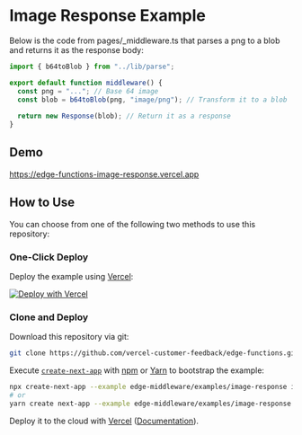 # Image Response Example

Below is the code from pages/_middleware.ts that parses a png to a blob and returns it as the response body:
```js
import { b64toBlob } from "../lib/parse";

export default function middleware() {
  const png = "..."; // Base 64 image
  const blob = b64toBlob(png, "image/png"); // Transform it to a blob
  
  return new Response(blob); // Return it as a response
}
```

## Demo

https://edge-functions-image-response.vercel.app

## How to Use

You can choose from one of the following two methods to use this repository:

### One-Click Deploy

Deploy the example using [Vercel](https://vercel.com?utm_source=github&utm_medium=readme&utm_campaign=next-example):

[![Deploy with Vercel](https://vercel.com/button)](https://vercel.com/new/git/external?repository-url=https://github.com/vercel/examples/tree/main/edge-functions/image-response&project-name=image-response&repository-name=image-response)

### Clone and Deploy

Download this repository via git:

```bash
git clone https://github.com/vercel-customer-feedback/edge-functions.git
```

Execute [`create-next-app`](https://github.com/vercel/next.js/tree/canary/packages/create-next-app) with [npm](https://docs.npmjs.com/cli/init) or [Yarn](https://yarnpkg.com/lang/en/docs/cli/create/) to bootstrap the example:

```bash
npx create-next-app --example edge-middleware/examples/image-response image-response
# or
yarn create next-app --example edge-middleware/examples/image-response image-response
```

Deploy it to the cloud with [Vercel](https://vercel.com/new?utm_source=github&utm_medium=readme&utm_campaign=edge-middleware-eap) ([Documentation](https://nextjs.org/docs/deployment)).
